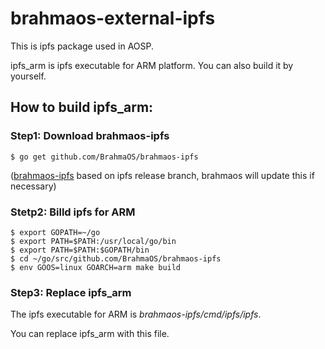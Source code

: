 # brahmaos-external-ipfs
This is ipfs package used in AOSP.

ipfs_arm is ipfs executable for ARM platform. You can also build it by yourself.

## How to build ipfs_arm:

### Step1: Download brahmaos-ipfs
```shell
$ go get github.com/BrahmaOS/brahmaos-ipfs
```
([brahmaos-ipfs](https://github.com/BrahmaOS/brahmaos-ipfs) based on ipfs release branch, brahmaos will update this if necessary)

### Stetp2: Billd ipfs for ARM
```shell
$ export GOPATH=~/go
$ export PATH=$PATH:/usr/local/go/bin
$ export PATH=$PATH:$GOPATH/bin
$ cd ~/go/src/github.com/BrahmaOS/brahmaos-ipfs
$ env GOOS=linux GOARCH=arm make build
```

### Step3: Replace ipfs_arm

The ipfs executable for ARM is *brahmaos-ipfs/cmd/ipfs/ipfs*.

You can replace ipfs_arm with this file.



